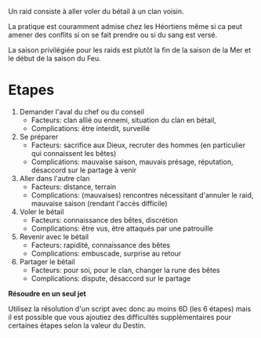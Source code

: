 Un raid consiste à aller voler du bétail à un clan voisin. 

La pratique est couramment admise chez les Héortiens même si ca peut amener des conflits si on se fait prendre ou si du sang est versé. 

La saison privilégiée pour les raids est plutôt la fin de la saison de la Mer et le début de la saison du Feu. 

# Etapes

1. Demander l'aval du chef ou du conseil 
    * Facteurs: clan allié ou ennemi, situation du clan en bétail, 
    * Complications: être interdit, surveillé
2. Se préparer
    * Facteurs: sacrifice aux Dieux, recruter des hommes (en particulier qui connaissent les bêtes)
    * Complications: mauvaise saison, mauvais présage, réputation, désaccord sur le partage à venir
3. Aller dans l'autre clan
    * Facteurs: distance, terrain
    * Complications: (mauvaises) rencontres nécessitant d'annuler le raid, mauvaise saison (rendant l'accès difficile)
4. Voler le bétail
    * Facteurs: connaissance des bêtes, discrétion 
    * Complications: être vus, être attaqués par une patrouille
5. Revenir avec le bétail
    * Facteurs: rapidité, connaissance des bêtes
    * Complications: embuscade, surprise au retour 
6. Partager le bétail
    * Facteurs: pour soi, pour le clan, changer la rune des bêtes
    * Complications: dispute, désaccord sur le partage
    
**Résoudre en un seul jet**

Utilisez la résolution d'un script avec donc au moins 6D (les 6 étapes) mais il est possible que vous ajoutiez des difficultés supplémentaires pour certaines étapes selon la valeur du Destin. 
